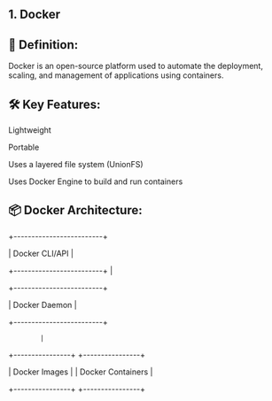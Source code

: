 ## 1. Docker

## 🧠 Definition:
Docker is an open-source platform used to automate the deployment, scaling, and management of applications using containers.

## 🛠 Key Features:
Lightweight

Portable

Uses a layered file system (UnionFS)

Uses Docker Engine to build and run containers

## 📦 Docker Architecture:

+-------------------------+

|     Docker CLI/API     |

+-------------------------+
            |
            
+-------------------------+

|     Docker Daemon       |

+-------------------------+

            |
            
+----------------+    +----------------+

| Docker Images  |    | Docker Containers |

+----------------+    +----------------+
